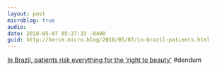 ```yaml
---
layout: post
microblog: true
audio: 
date: 2018-05-07 05:37:33 -0400
guid: http://kerim.micro.blog/2018/05/07/in-brazil-patients.html
---
```

[In Brazil, patients risk everything for the 'right to beauty'](https://theconversation.com/in-brazil-patients-risk-everything-for-the-right-to-beauty-94159) #dendum
